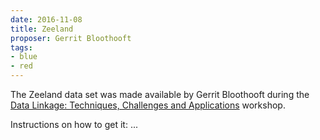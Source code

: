 ```yaml
---
date: 2016-11-08
title: Zeeland
proposer: Gerrit Bloothooft
tags:
- blue
- red
---
```


The Zeeland data set was made available by Gerrit Bloothooft during the
[Data Linkage: Techniques, Challenges and Applications](http://www.newton.ac.uk/event/dlaw02)
workshop.

Instructions on how to get it: ...
